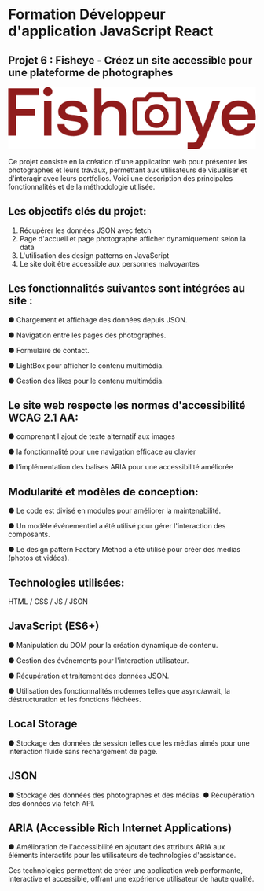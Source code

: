 # Formation Développeur d'application JavaScript React

## Projet 6 : Fisheye - Créez un site accessible pour une plateforme de photographes

![logo du site](./assets/logo/logo.png)

Ce projet consiste en la création d'une application web pour présenter les photographes et leurs travaux, permettant aux utilisateurs de visualiser et d'interagir avec leurs portfolios. Voici une description des principales fonctionnalités et de la méthodologie utilisée.

## Les objectifs clés du projet:

1. Récupérer les données JSON avec fetch
2. Page d'accueil et page photographe afficher dynamiquement selon la data
3. L'utilisation des design patterns en JavaScript
4. Le site doit être accessible aux personnes malvoyantes

## Les fonctionnalités suivantes sont intégrées au site :

● Chargement et affichage des données depuis JSON.

● Navigation entre les pages des photographes.

● Formulaire de contact.

● LightBox pour afficher le contenu multimédia.

● Gestion des likes pour le contenu multimédia.

## Le site web respecte les normes d'accessibilité WCAG 2.1 AA:

● comprenant l'ajout de texte alternatif aux images

● la fonctionnalité pour une navigation efficace au clavier

● l'implémentation des balises ARIA pour une accessibilité améliorée

## Modularité et modèles de conception:

● Le code est divisé en modules pour améliorer la maintenabilité.

● Un modèle événementiel a été utilisé pour gérer l'interaction des composants.

● Le design pattern Factory Method a été utilisé pour créer des médias (photos et vidéos).

## Technologies utilisées:

HTML / CSS / JS / JSON

## JavaScript (ES6+)

● Manipulation du DOM pour la création dynamique de contenu.

● Gestion des événements pour l'interaction utilisateur.

● Récupération et traitement des données JSON.

● Utilisation des fonctionnalités modernes telles que async/await, la déstructuration et les fonctions fléchées.

## Local Storage

● Stockage des données de session telles que les médias aimés pour une interaction fluide sans rechargement de page.

## JSON

● Stockage des données des photographes et des médias.
● Récupération des données via fetch API.

## ARIA (Accessible Rich Internet Applications)

● Amélioration de l'accessibilité en ajoutant des attributs ARIA aux éléments interactifs pour les utilisateurs de technologies d'assistance.

Ces technologies permettent de créer une application web performante, interactive et accessible, offrant une expérience utilisateur de haute qualité.
